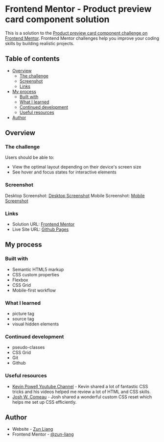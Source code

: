 # Frontend Mentor - Product preview card component solution

This is a solution to the [Product preview card component challenge on Frontend Mentor](https://www.frontendmentor.io/challenges/product-preview-card-component-GO7UmttRfa). Frontend Mentor challenges help you improve your coding skills by building realistic projects. 

## Table of contents

- [Overview](#overview)
  - [The challenge](#the-challenge)
  - [Screenshot](#screenshot)
  - [Links](#links)
- [My process](#my-process)
  - [Built with](#built-with)
  - [What I learned](#what-i-learned)
  - [Continued development](#continued-development)
  - [Useful resources](#useful-resources)
- [Author](#author)


## Overview

### The challenge

Users should be able to:

- View the optimal layout depending on their device's screen size
- See hover and focus states for interactive elements

### Screenshot

Desktop Screenshot: [Desktop Screenshot](./Screenshot_desktop.png)
Mobile Screenshot: [Mobile Screenshot](./Screenshot_mobile.png)

### Links

- Solution URL: [Frontend Mentor](https://www.frontendmentor.io/solutions/product-preview-card-component-using-html-and-css-EgXDojXf7h)
- Live Site URL: [Github Pages](https://zun-liang.github.io/product-preview-card-component-main/)

## My process

### Built with

- Semantic HTML5 markup
- CSS custom properties
- Flexbox
- CSS Grid
- Mobile-first workflow


### What I learned

- picture tag
- source tag
- visual hidden elements

### Continued development

- pseudo-classes
- CSS Grid
- Git
- Github

### Useful resources

- [Kevin Powell Youtube Channel](https://www.youtube.com/@KevinPowell) - Kevin shared a lot of fantastic CSS tricks and his videos helped me review a lot of HTML and CSS skills.
- [Josh W. Comeau](https://www.joshwcomeau.com/) - Josh shared a wonderful custom CSS reset which helps me set up CSS efficiently.

## Author

- Website - [Zun Liang](https://zun-liang.github.io/)
- Frontend Mentor - [@zun-liang](https://www.frontendmentor.io/profile/zun-liang)
